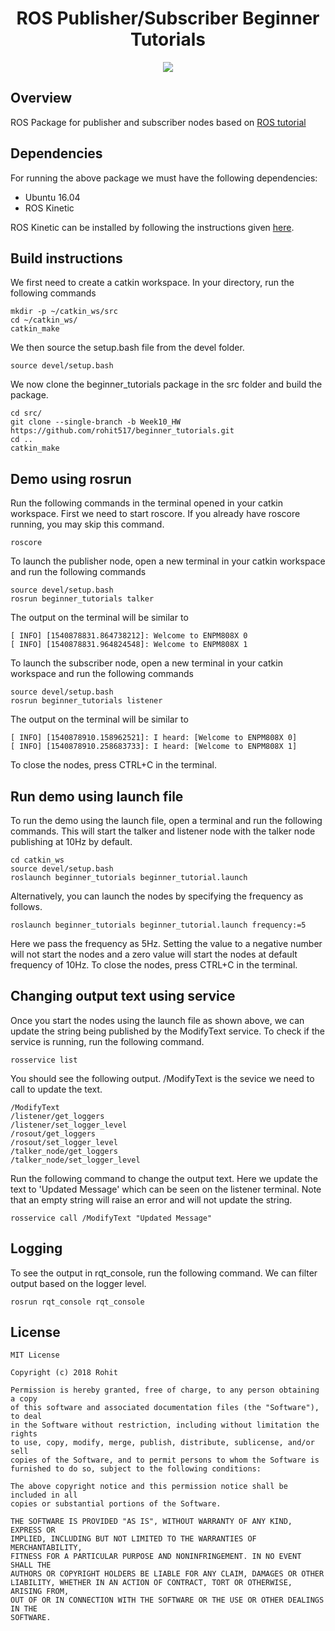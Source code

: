 <h1 align="center"> ROS Publisher/Subscriber Beginner Tutorials </h1>
<p align="center">
<a href='https://github.com/rohit517/beginner_tutorials/blob/master/LICENSE'><img src='https://img.shields.io/badge/license-MIT-blue.svg'/></a>
</p>

## Overview

ROS Package for publisher and subscriber nodes based on [ROS tutorial](http://wiki.ros.org/ROS/Tutorials/WritingPublisherSubscriber%28c%2B%2B%29) 

## Dependencies
For running the above package we must have the following dependencies:

- Ubuntu 16.04
- ROS Kinetic

ROS Kinetic can be installed by following the instructions given [here](http://wiki.ros.org/kinetic/Installation). 

## Build instructions

We first need to create a catkin workspace. In your directory, run the following commands
```
mkdir -p ~/catkin_ws/src
cd ~/catkin_ws/
catkin_make
```
We then source the setup.bash file from the devel folder.
```
source devel/setup.bash
```
We now clone the beginner_tutorials package in the src folder and build the package.
```
cd src/
git clone --single-branch -b Week10_HW https://github.com/rohit517/beginner_tutorials.git
cd ..
catkin_make
```

## Demo using rosrun 

Run the following commands in the terminal opened in your catkin workspace. First we need to start roscore. If you already have
roscore running, you may skip this command.
```
roscore
```

To launch the publisher node, open a new terminal in your catkin workspace and run the following commands
```
source devel/setup.bash
rosrun beginner_tutorials talker
```

The output on the terminal will be similar to 
```
[ INFO] [1540878831.864738212]: Welcome to ENPM808X 0
[ INFO] [1540878831.964824548]: Welcome to ENPM808X 1
```

To launch the subscriber node, open a new terminal in your catkin workspace and run the following commands
```
source devel/setup.bash
rosrun beginner_tutorials listener
```

The output on the terminal will be similar to 
```
[ INFO] [1540878910.158962521]: I heard: [Welcome to ENPM808X 0]
[ INFO] [1540878910.258683733]: I heard: [Welcome to ENPM808X 1]

```
To close the nodes, press CTRL+C in the terminal.


## Run demo using launch file

To run the demo using the launch file, open a terminal and run the following commands. This will start the talker and listener node with the talker node publishing at 10Hz by default.
```
cd catkin_ws
source devel/setup.bash
roslaunch beginner_tutorials beginner_tutorial.launch
```

Alternatively, you can launch the nodes by specifying the frequency as follows.
```
roslaunch beginner_tutorials beginner_tutorial.launch frequency:=5
```
Here we pass the frequency as 5Hz. Setting the value to a negative number will not start the nodes and a zero value will start the nodes at default frequency of 10Hz. To close the nodes, press CTRL+C in the terminal.


## Changing output text using service

Once you start the nodes using the launch file as shown above, we can update the string being published by the ModifyText service. To check if the service is running, run the following command. 
```
rosservice list
```

You should see the following output. /ModifyText is the sevice we need to call to update the text.
```
/ModifyText
/listener/get_loggers
/listener/set_logger_level
/rosout/get_loggers
/rosout/set_logger_level
/talker_node/get_loggers
/talker_node/set_logger_level
```

Run the following command to change the output text. Here we update the text to 'Updated Message' which can be seen on the listener terminal. Note that an empty string will raise an error and will not update the string.
```
rosservice call /ModifyText "Updated Message"
```

## Logging

To see the output in rqt_console, run the following command. We can filter output based on the logger level.
```
rosrun rqt_console rqt_console
```

## License
```
MIT License

Copyright (c) 2018 Rohit

Permission is hereby granted, free of charge, to any person obtaining a copy
of this software and associated documentation files (the "Software"), to deal
in the Software without restriction, including without limitation the rights
to use, copy, modify, merge, publish, distribute, sublicense, and/or sell
copies of the Software, and to permit persons to whom the Software is
furnished to do so, subject to the following conditions:

The above copyright notice and this permission notice shall be included in all
copies or substantial portions of the Software.

THE SOFTWARE IS PROVIDED "AS IS", WITHOUT WARRANTY OF ANY KIND, EXPRESS OR
IMPLIED, INCLUDING BUT NOT LIMITED TO THE WARRANTIES OF MERCHANTABILITY,
FITNESS FOR A PARTICULAR PURPOSE AND NONINFRINGEMENT. IN NO EVENT SHALL THE
AUTHORS OR COPYRIGHT HOLDERS BE LIABLE FOR ANY CLAIM, DAMAGES OR OTHER
LIABILITY, WHETHER IN AN ACTION OF CONTRACT, TORT OR OTHERWISE, ARISING FROM,
OUT OF OR IN CONNECTION WITH THE SOFTWARE OR THE USE OR OTHER DEALINGS IN THE
SOFTWARE.
```
